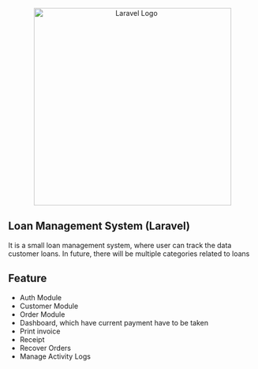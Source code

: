 <p align="center"><a href="https://laravel.com" target="_blank"><img src="https://raw.githubusercontent.com/laravel/art/master/logo-lockup/5%20SVG/2%20CMYK/1%20Full%20Color/laravel-logolockup-cmyk-red.svg" width="400" alt="Laravel Logo"></a></p>

## Loan Management System (Laravel)

It is a small loan management system, where user can track the data customer loans. In future, there will be multiple categories related to loans

## Feature
- Auth Module
- Customer Module
- Order Module
- Dashboard, which have current payment have to be taken
- Print invoice
- Receipt 
- Recover Orders
- Manage Activity Logs
